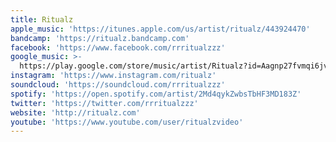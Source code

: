 ```yaml
---
title: Ritualz
apple_music: 'https://itunes.apple.com/us/artist/ritualz/443924470'
bandcamp: 'https://ritualz.bandcamp.com'
facebook: 'https://www.facebook.com/rrritualzzz'
google_music: >-
  https://play.google.com/store/music/artist/Ritualz?id=Aagnp27fvmqi6jvbqg5fpvtkfje
instagram: 'https://www.instagram.com/ritualz'
soundcloud: 'https://soundcloud.com/rrritualzzz'
spotify: 'https://open.spotify.com/artist/2Md4qykZwbsTbHF3MD183Z'
twitter: 'https://twitter.com/rrritualzzz'
website: 'http://ritualz.com'
youtube: 'https://www.youtube.com/user/ritualzvideo'
---
```

